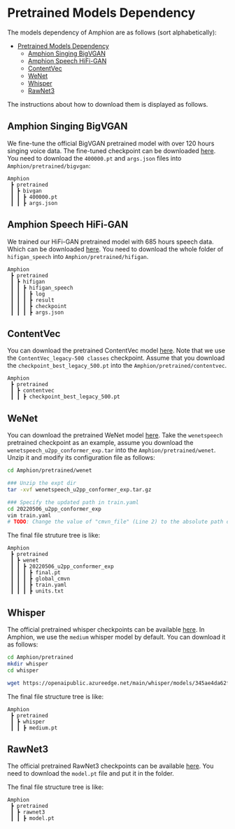 # Pretrained Models Dependency

The models dependency of Amphion are as follows (sort alphabetically):

- [Pretrained Models Dependency](#pretrained-models-dependency)
  - [Amphion Singing BigVGAN](#amphion-singing-bigvgan)
  - [Amphion Speech HiFi-GAN](#amphion-speech-hifi-gan)
  - [ContentVec](#contentvec)
  - [WeNet](#wenet)
  - [Whisper](#whisper)
  - [RawNet3](#rawnet3)


The instructions about how to download them is displayed as follows.

## Amphion Singing BigVGAN

We fine-tune the official BigVGAN pretrained model with over 120 hours singing voice data. The fine-tuned checkpoint can be downloaded [here](https://cuhko365-my.sharepoint.com/:f:/g/personal/222042021_link_cuhk_edu_cn/EtiHh5JZ0_xGlYbyLLSoqBgBe9kI5q3ROY-SvBqefae-IA?e=dk4Pqa). You need to download the `400000.pt` and `args.json` files into `Amphion/pretrained/bigvgan`:

```
Amphion
 ┣ pretrained
 ┃ ┣ bivgan
 ┃ ┃ ┣ 400000.pt
 ┃ ┃ ┣ args.json
```

## Amphion Speech HiFi-GAN

We trained our HiFi-GAN pretrained model with 685 hours speech data. Which can be downloaded [here](https://cuhko365-my.sharepoint.com/:f:/g/personal/xueliumeng_cuhk_edu_cn/Ei24hGJO_PVBopjhKje1uzEBqfhV9h89HoLrOoy9K8tzGg?e=ka7MCO). You need to download the whole folder of `hifigan_speech` into `Amphion/pretrained/hifigan`.

```
Amphion
 ┣ pretrained
 ┃ ┣ hifigan
 ┃ ┃ ┣ hifigan_speech
 ┃ ┃ ┃ ┣ log
 ┃ ┃ ┃ ┣ result
 ┃ ┃ ┃ ┣ checkpoint
 ┃ ┃ ┃ ┣ args.json
```

## ContentVec

You can download the pretrained ContentVec model [here](https://github.com/auspicious3000/contentvec). Note that we use the `ContentVec_legacy-500 classes` checkpoint. Assume that you download the `checkpoint_best_legacy_500.pt` into the `Amphion/pretrained/contentvec`.

```
Amphion
 ┣ pretrained
 ┃ ┣ contentvec
 ┃ ┃ ┣ checkpoint_best_legacy_500.pt
```

## WeNet

You can download the pretrained WeNet model [here](https://github.com/wenet-e2e/wenet/blob/main/docs/pretrained_models.md). Take the `wenetspeech` pretrained checkpoint as an example, assume you download the `wenetspeech_u2pp_conformer_exp.tar` into the `Amphion/pretrained/wenet`. Unzip it and modify its configuration file as follows:

```sh
cd Amphion/pretrained/wenet

### Unzip the expt dir
tar -xvf wenetspeech_u2pp_conformer_exp.tar.gz

### Specify the updated path in train.yaml
cd 20220506_u2pp_conformer_exp
vim train.yaml
# TODO: Change the value of "cmvn_file" (Line 2) to the absolute path of the `global_cmvn` file. (Eg: [YourPath]/Amphion/pretrained/wenet/20220506_u2pp_conformer_exp/global_cmvn)
```

The final file struture tree is like:

```
Amphion
 ┣ pretrained
 ┃ ┣ wenet
 ┃ ┃ ┣ 20220506_u2pp_conformer_exp
 ┃ ┃ ┃ ┣ final.pt
 ┃ ┃ ┃ ┣ global_cmvn
 ┃ ┃ ┃ ┣ train.yaml
 ┃ ┃ ┃ ┣ units.txt
```

## Whisper

The official pretrained whisper checkpoints can be available [here](https://github.com/openai/whisper/blob/e58f28804528831904c3b6f2c0e473f346223433/whisper/__init__.py#L17). In Amphion, we use the `medium` whisper model by default. You can download it as follows:

```bash
cd Amphion/pretrained
mkdir whisper
cd whisper

wget https://openaipublic.azureedge.net/main/whisper/models/345ae4da62f9b3d59415adc60127b97c714f32e89e936602e85993674d08dcb1/medium.pt
```

The final file structure tree is like:

```
Amphion
 ┣ pretrained
 ┃ ┣ whisper
 ┃ ┃ ┣ medium.pt
```

## RawNet3

The official pretrained RawNet3 checkpoints can be available [here](https://huggingface.co/jungjee/RawNet3). You need to download the `model.pt` file and put it in the folder.

The final file structure tree is like:

```
Amphion
 ┣ pretrained
 ┃ ┣ rawnet3
 ┃ ┃ ┣ model.pt
```

